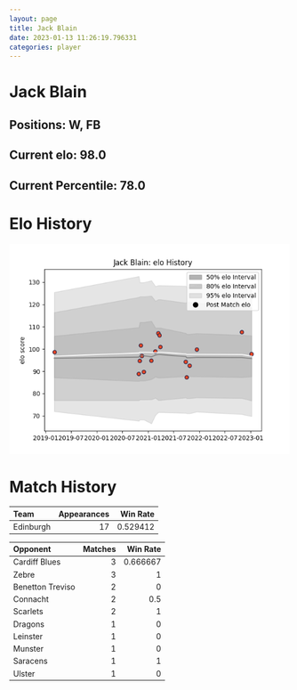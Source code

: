 ```yaml
---  
layout: page  
title: Jack Blain  
date: 2023-01-13 11:26:19.796331  
categories: player  
---
```

# Jack Blain

## Positions: W, FB

## Current elo: 98.0

## Current Percentile: 78.0

# Elo History


![elo history](history_JackBlain.png)
# Match History


| Team      |   Appearances |   Win Rate |
|:----------|--------------:|-----------:|
| Edinburgh |            17 |   0.529412 |

| Opponent         |   Matches |   Win Rate |
|:-----------------|----------:|-----------:|
| Cardiff Blues    |         3 |   0.666667 |
| Zebre            |         3 |   1        |
| Benetton Treviso |         2 |   0        |
| Connacht         |         2 |   0.5      |
| Scarlets         |         2 |   1        |
| Dragons          |         1 |   0        |
| Leinster         |         1 |   0        |
| Munster          |         1 |   0        |
| Saracens         |         1 |   1        |
| Ulster           |         1 |   0        |